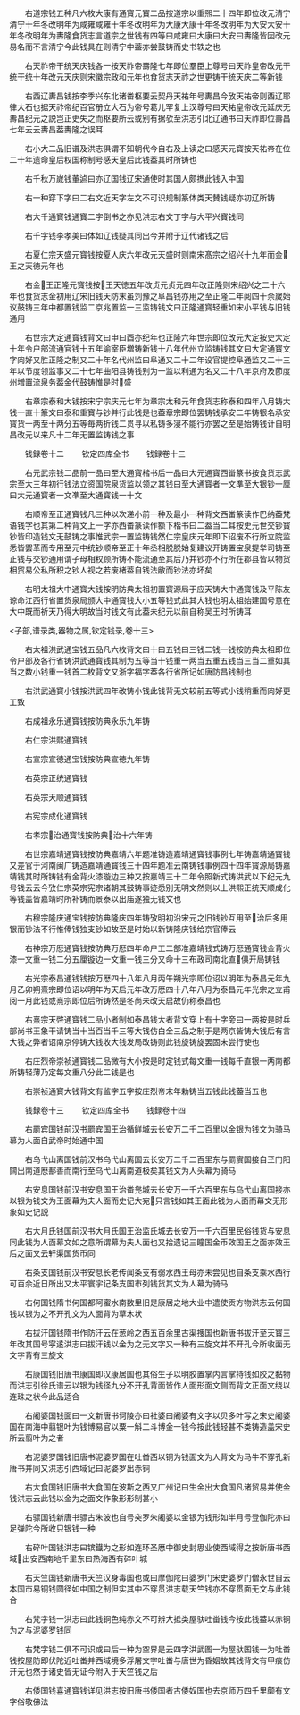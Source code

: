 <!-- { "loadSidebar": true } -->
　　右道宗钱五种凡六枚大康有通寳元寳二品按道宗以重煕二十四年即位改元清宁清宁十年冬改明年为咸雍咸雍十年冬改明年为大康大康十年冬改明年为大安大安十年冬改明年为夀隆食货志言道宗之世钱有四等曰咸雍曰大康曰大安曰夀隆皆因改元易名而不言清宁今此钱具在则清宁中葢亦尝鼓铸而史书轶之也

　　右天祚帝干统天庆钱各一按天祚帝夀隆七年即位羣臣上尊号曰天祚皇帝改元干统干统十年改元天庆则宋徽宗政和元年也食货志天祚之世更铸干统天庆二等新钱

　　右西辽夀昌钱按李季兴东北诸畨枢要云契丹天祐年号夀昌今攷天祐帝则西辽耶律大石也据天祚帝纪百官册立大石为帝号葛儿罕复上汉尊号曰天祐皇帝改元延庆无夀昌纪元之説岂正史失之而枢要所云或别有据欤至洪志引北辽通书曰天祚即位夀昌七年云云夀昌葢夀隆之误耳

　　右小大二品旧谱及洪志俱谓不知朝代今自右及上读之曰感天元寳按天祐帝在位二十年遗命皇后权国称制号感天皇后此钱葢其时所铸也

　　右千秋万嵗钱董逌曰亦辽国钱辽宋通使时其国人颇擕此钱入中国

　　右一种穿下字曰二右文近天字左文不可识规制篆体类天賛钱疑亦初辽所铸

　　右大千通寳钱通寳二字倒书之亦见洪志右文丁字与大平兴寳钱同

　　右千字钱李孝美曰体如辽钱疑其同出今并附于辽代诸钱之后

　　右夏仁宗天盛元寳钱按夏人庆六年改元天盛时则南宋髙宗之绍兴十九年而金王之天徳元年也

　　右金王正隆元寳钱按王天徳五年改贞元贞元四年改正隆则宋绍兴之二十六年也食货志金初用辽宋旧钱天防末虽刘豫之阜昌钱亦用之至正隆二年阅四十余嵗始议鼓铸三年中都置钱监二京兆置监一三监铸钱文曰正隆通寳轻重如宋小平钱与旧钱通用

　　右世宗大定通寳钱背文曰申曰酉亦纪年也正隆六年世宗即位改元大定按史大定十年令户部流通官钱十五年谕宰臣増铸新钱十八年代州立监铸钱其文曰大定通寳文字肉好又胜正隆之制又二十年名代州监曰阜通又二十二年设官提控阜通监又二十三年以节度领监事又二十七年曲阳县铸钱别为一监以利通为名又二十八年京府及莭度州増置流泉务葢金代鼓铸惟是时盛

　　右章宗泰和大钱按宋宁宗庆元七年为章宗太和元年食货志称泰和四年八月铸大钱一直十篆文曰泰和重寳与钞并行此钱是也葢章宗即位罢铸钱承安二年铸银名承安寳货一两至十两分五等毎两折钱二贯寻以私铸多寖不能行亦罢之至是始铸钱计自明昌改元以来凡十二年无置监铸钱之事

　　钱録卷十二
　　钦定四库全书
　　钱録卷十三

　　右元武宗钱二品前一品曰至大通寳楷书后一品曰大元通寳西畨篆书按食货志武宗至大三年初行钱法立资国院泉货监以领之其钱曰至大通寳者一文凖至大银钞一厘曰大元通寳者一文凖至大通寳钱一十文

　　右顺帝至正通寳钱凡三种以次递小前一种及最小一种背文西畨篆读作巴纳葢梵语钱字也其第二种背文上一字亦西畨篆读作额下楷书曰二葢当二耳按史元世交钞寳钞皆印造钱文无鼓铸之事惟武宗一置监铸钱然仁宗皇庆元年即下诏废不行所立院监悉皆罢革而专用至元中统钞顺帝至正十年丞相脱脱始复建议开铸置宝泉提举司铸至正钱与交钞通用谓子母相权顾所铸不能流通至其后乃并钞亦不行所在郡县皆以物货相贸易公私所积之钞人视之若废楮葢自钱法敝而钞法亦坏矣



　　右明太祖大中通寳大钱按明防典太祖初置寳源局于应天铸大中通寳钱及平陈友谅命江西行省置货泉局颁大中通寳钱大小五等钱式此其大钱也明太祖始建国号意在大中既而祈天乃得大明故当时钱文有此葢未纪元以前自称吴王时所铸耳

<子部,谱录类,器物之属,钦定钱录,卷十三>

　　右太祖洪武通宝钱五品凡六枚背文曰十曰五钱曰三钱二钱一钱按防典太祖即位令户部及各行省铸洪武通寳钱其制为五等当十钱重一两当五重五钱当三当二重如其当之数小钱重一钱首二枚背文又浙字福字葢各行省所记如唐防昌钱制也

　　右洪武通寳小钱按洪武四年改铸小钱此钱背无文较前五等式小钱稍重而肉好更工致

　　右成祖永乐通寳钱按防典永乐九年铸

　　右仁宗洪熙通寳钱

　　右宣宗宣徳通宝钱按防典宣徳九年铸

　　右英宗正统通寳钱

　　右英宗天顺通寳钱

　　右宪宗成化通寳钱

　　右孝宗治通寳钱按防典治十六年铸

　　右世宗嘉靖通寳钱按防典嘉靖六年题准铸造嘉靖通寳钱事例七年铸嘉靖通寳钱又差官于河南闽广铸造嘉靖通寳钱三十四年题准云南铸钱事例四十四年寳源局铸嘉靖钱其时所铸钱有金背火漆璇边三种又按嘉靖三十二年令照新式铸洪武以下纪元九号钱云云今攷仁宗英宗宪宗诸朝其鼓铸事迹悉别无明文然则以上洪熙正统天顺成化等钱盖皆嘉靖时所补铸而景泰以出庙遂独无钱文也

　　右穆宗隆庆通宝钱按防典隆庆四年铸攷明初沿宋元之旧钱钞互用至治后多用银而钞法不行惟俸钱独支钞如故至是时始以新铸隆庆钱给京官俸云

　　右神宗万厯通寳钱按防典万厯四年命户工二部准嘉靖钱式铸万厯通寳钱金背火漆一文重一钱二分五厘镟边一文重一钱三分又命十三布政司南北直俱开局铸钱

　　右光宗泰昌通钱钱按万厯四十八年八月丙午朔光宗即位诏以明年为泰昌元年九月乙卯朔熹宗即位诏以明年为天启元年改万厯四十八年八月为泰昌元年光宗之立甫阅一月此钱或熹宗即位后所铸然是冬尚未改天启故仍称泰昌也

　　右熹宗天啓通寳钱二品小者制如泰昌钱大者背文穿上有十字旁曰一两按是时兵部尚书王象干请铸当十当百当千三等大钱仿白金三品之制于是两京皆铸大钱后有言大钱之弊者诏南京停铸大钱收大钱发局改铸则此钱旋铸旋罢固未尝行使也

　　右庄烈帝崇祯通寳钱二品微有大小按是时定钱式每文重一钱每千直银一两南都所铸轻薄乃定每文重八分此二钱是也

　　右崇祯通寳大钱背文有监字五字按庄烈帝末年勅铸当五钱此钱葢当五也

　　钱録卷十三
　　钦定四库全书
　　钱録卷十四

　　右罽宾国钱前汉书罽宾国王治循鲜城去长安万二千二百里以金银为钱文为骑马幕为人面自武帝时始通中国

　　右乌弋山离国钱前汉书乌弋山离国去长安万二千二百里东与罽賔国接自玊门阳闗出南道厯鄯善而南行至乌弋山离南道极矣其钱文为人头幕为骑马

　　右安息国钱前汉书安息国王治畨兠城去长安万一千六百里东与乌弋山离国接亦以银为钱文为王面幕为夫人面而史记大宛只言钱如其王面此钱为人面而幕文无形象如史记説

　　右大月氏钱国前汉书大月氏国王治监氏城去长安万一千六百里民俗钱货与安息同此钱为人靣幕文如之意所谓幕为夫人面也又拾遗记三瞳国金币效国王之面亦效王后之面又云轩渠国货币同

　　右条支国钱前汉书安息长老传闻条支有弱水西王母亦未尝见也自条支乘水西行可百余近日所出又太平寰宇记条支国市列钱货其文为人幕为骑马

　　右何国钱隋书何国都阿蜜水南数里旧是康居之地大业中遣使贡方物洪志云何国钱以银为之不开孔文为人面背为草木状

　　右拔汗国钱隋书作防汗云在葱岭之西五百余里古渠捜国也新唐书拔汗至天寳三年改其国号寜逺洪志曰拔汗钱以金为之无文字又一种有三旋文并不开孔今所收面无文字背有三旋文

　　右康国钱旧唐书康国即汉康居国也其俗生子以明胶置掌内言掌持钱如胶之黏物而洪志引徐氏谱云以银为钱径九分不开孔背面皆作人面形面文侧而背文正面文绕以连珠之状今此品适合

　　右阇婆国钱面曰一文新唐书诃陵亦曰社婆曰阇婆有文字以贝多叶写之宋史阇婆国在南海中翦银叶为钱博易官以粟一斛二斗博金一钱今按此钱轻甚不类铸造盖宋史所云翦叶为之者

　　右泥婆罗国钱旧唐书泥婆罗国在吐畨西以铜为钱面文为人背文为马牛不穿孔新唐书并同又洪志引西域记曰泥婆罗出赤铜

　　右大食国钱旧唐书大食国在波斯之西又广州记曰生金出大食国凡诸贸易并使金钱洪志云此钱以金为之面文作象形形制甚小

　　右骠国钱新唐书骠古朱波也自号突罗朱阇婆以金银为钱形如半月号登伽陀亦曰足弹陀今所收只银钱一种

　　右碎叶国钱洪志曰镔鐡为之形如连环圣厯中御史封思业使西域得之按新唐书西域出安西南地千里东曰热海西有碎叶城

　　右天竺国钱新唐书天竺汉身毒国也或曰摩伽陀曰婆罗门宋史婆罗门僧永世自云本国市易铜钱圆径如中国之制但实其中不穿贯洪志载天竺钱亦不穿贯面无文与此钱合

　　右梵字钱一洪志曰此钱铜色纯赤文不可辨大抵类屋驮吐畨钱今按此钱葢以赤铜为之与泥婆罗钱同

　　右梵字钱二俱不可识或曰后一种为空界是云四字洪武图一为屋驮国钱一为吐畨钱按屋防即伏陀近吐畨并西域境多浮屠文字吐畨与唐世为昏姻故其钱背文有甲痕仿开元也然于诸史皆无证今附入于天竺钱之后

　　右倭国钱喜通寳钱详见洪志按旧唐书倭国者古倭奴国也去京师万四千里颇有文字俗敬佛法

